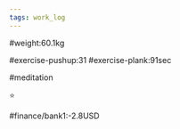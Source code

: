 ```yaml
---
tags: work_log
---
```


#weight:60.1kg

#exercise-pushup:31
#exercise-plank:91sec

#meditation

⭐

#finance/bank1:-2.8USD


